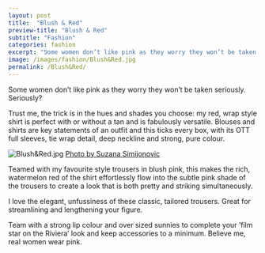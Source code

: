 ```yaml
---
layout: post
title:  "Blush & Red"
preview-title: "Blush & Red"
subtitle: "Fashion"
categories: fashion
excerpt: "Some women don’t like pink as they worry they won’t be taken seriously. Seriously? Trust me, the trick is in the hues and shades you choose: my red, wrap style shirt is perfect" 
image: /images/fashion/Blush&Red.jpg
permalink: /Blush&Red/
---
```

<p>Some women don’t like pink as they worry they won’t be taken seriously. Seriously?</p>
<p>Trust me, the trick is in the hues and shades you choose: my red, wrap style shirt is perfect with or without a tan and is fabulously versatile. Blouses and shirts are key statements of an outfit and this ticks every box, with its OTT full sleeves, tie wrap detail, deep neckline and strong, pure colour.</p>
<img src="{{ '/images/fashion/Blush&Red.jpg' | prepend: SourceUrl }}" alt="Blush&Red.jpg">
<a href="https://www.instagram.com/suzypap_/" target="_blank">Photo by Suzana Simijonovic</a>

<p>Teamed with my favourite style trousers in blush pink, this makes the rich, watermelon red of the shirt effortlessly flow into the subtle pink shade of the trousers to create a look that is both pretty and striking simultaneously.</p>
<p>I love the elegant, unfussiness of these classic, tailored trousers. Great for streamlining and lengthening your figure.</p>
<p>Team with a strong lip colour and over sized sunnies to complete your ’film star on the Riviera’ look and keep accessories to a minimum. Believe me, real women wear pink.</p>